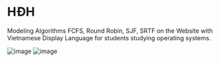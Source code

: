 # HĐH

Modeling Algorithms FCFS, Round Robin, SJF, SRTF on the Website with Vietnamese Display Language for students studying operating systems.

![image](https://github.com/user-attachments/assets/3b384ab3-420d-4c63-b0d1-3bb2e2cc5850)
![image](https://github.com/user-attachments/assets/39e6d89e-8dc3-44f8-8a68-4702e70d4bb5)


